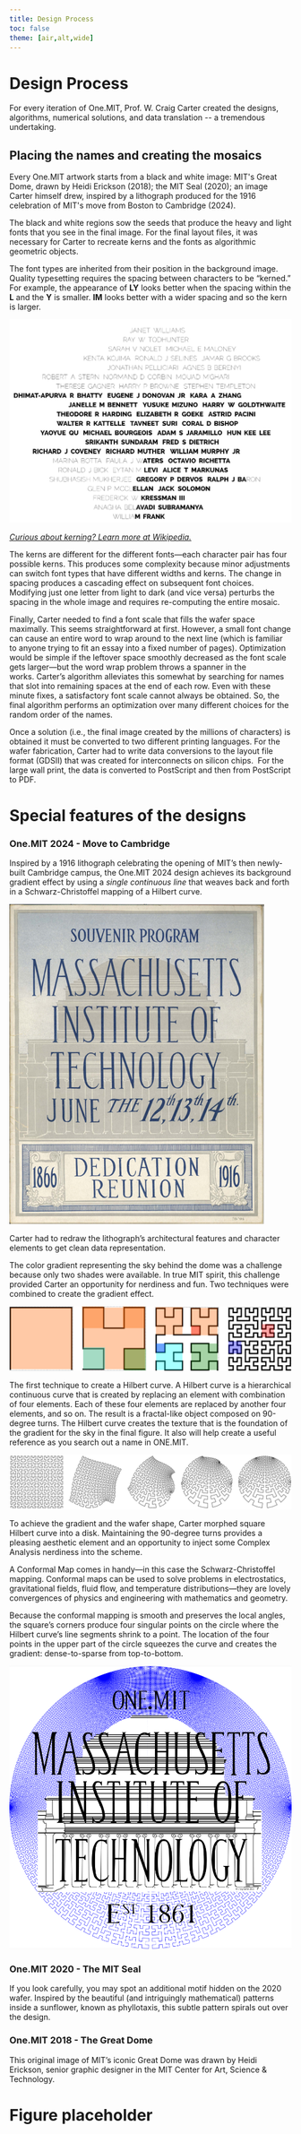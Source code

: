 ```yaml
---
title: Design Process
toc: false
theme: [air,alt,wide]
---
```


<div class= "grid grid-cols-2">
  <div class="card">
    <h1> Design Process  </h1>
    
For every iteration of One.MIT, Prof. W. Craig Carter created the designs, algorithms, numerical solutions, and data translation -- a tremendous undertaking.  

## Placing the names and creating the mosaics  

Every One.MIT artwork starts from a black and white image:  MIT's Great Dome, drawn by Heidi Erickson (2018); the MIT Seal (2020); an image Carter himself drew, inspired by a lithograph produced for the 1916 celebration of MIT's move from Boston to Cambridge (2024). 

The black and white regions sow the seeds that produce the heavy and light fonts that you see in the final image. For the final layout files, it was necessary for Carter to recreate kerns and the fonts as algorithmic geometric objects. 

The font types are inherited from their position in the background image. Quality typesetting requires the spacing between characters to be “kerned.” For example, the appearance of **LY** looks better when the spacing within the **L** and the **Y** is smaller. **IM** looks better with a wider spacing and so the kern is larger. 

![Example of text with kerning](./imgs/text_kerning_example.png)

*<a href="https://en.wikipedia.org/wiki/Kerning">Curious about kerning? Learn more at Wikipedia.</a>*

The kerns are different for the different fonts—each character pair has four possible kerns. This produces some complexity because minor adjustments can switch font types that have different widths and kerns. The change in spacing produces a cascading effect on subsequent font choices. Modifying just one letter from light to dark (and vice versa) perturbs the spacing in the whole image and requires re-computing the entire mosaic.

Finally, Carter needed to find a font scale that fills the wafer space maximally. This seems straightforward at first. However, a small font change can cause an entire word to wrap around to the next line (which is familiar to anyone trying to fit an essay into a fixed number of pages). Optimization would be simple if the leftover space smoothly decreased as the font scale gets larger—but the word wrap problem throws a spanner in the works. Carter’s algorithm alleviates this somewhat by searching for names that slot into remaining spaces at the end of each row. Even with these minute fixes, a satisfactory font scale cannot always be obtained. So, the final algorithm performs an optimization over many different choices for the random order of the names. 

Once a solution (i.e., the final image created by the millions of characters) is obtained it must be converted to two different printing languages. For the wafer fabrication, Carter had to write data conversions to the layout file format (GDSII) that was created for interconnects on silicon chips.  For the large wall print, the data is converted to PostScript and then from PostScript to PDF. 

  </div>

  <div class="card">
    <h1> Special features of the designs  </h1>

### One.MIT 2024 - Move to Cambridge

Inspired by a 1916 lithograph celebrating the opening of MIT’s then newly-built Cambridge campus, the One.MIT 2024 design achieves its background gradient effect by using a _single continuous line_ that weaves back and forth in a Schwarz-Christoffel mapping of a Hilbert curve.

[![Image of program cover](./imgs/lithograph_1916_program_image.png)](https://cdn.libraries.mit.edu/dissemination/diponline/AC0343/AC0343_SouvenirProgram.pdf)

Carter had to redraw the lithograph’s architectural features and character elements to get clean data representation.

The color gradient representing the sky behind the dome was a challenge because only two shades were available. In true MIT spirit, this challenge provided Carter an opportunity for nerdiness and fun. Two techniques were combined to create the gradient effect.

![Hilbert curves](./imgs/hilbert_curves.png)

The first technique to create a Hilbert curve. A Hilbert curve is a hierarchical continuous curve that is created by replacing an element with combination of four elements. Each of these four elements are replaced by another four elements, and so on. The result is a fractal-like object composed on 90-degree turns. The Hilbert curve creates the texture that is the foundation of the gradient for the sky in the final figure. It also will help create a useful reference as you search out a name in ONE.MIT.

![Schwarz-Christoffel mapping](./imgs/schwarz-christoffel-mapping.png)

To achieve the gradient and the wafer shape, Carter morphed square Hilbert curve into a disk. Maintaining the 90-degree turns provides a pleasing aesthetic element and an opportunity to inject some Complex Analysis nerdiness into the scheme. 

A Conformal Map comes in handy—in this case the Schwarz-Christoffel mapping. Conformal maps can be used to solve problems in electrostatics, gravitational fields, fluid flow, and temperature distributions—they are lovely convergences of physics and engineering with mathematics and geometry.

Because the conformal mapping is smooth and preserves the local angles, the square’s corners produce four singular points on the circle where the Hilbert curve’s line segments shrink to a point. The location of the four points in the upper part of the circle squeezes the curve and creates the gradient: dense-to-sparse from top-to-bottom.

![One.MIT 2024 drawing](./imgs/onemit2024_base_image.png)

### One.MIT 2020 - The MIT Seal

If you look carefully, you may spot an additional motif hidden on the 2020 wafer. Inspired by the beautiful (and intriguingly mathematical) patterns inside a sunflower, known as phyllotaxis, this subtle pattern spirals out over the design.


### One.MIT 2018 - The Great Dome

This original image of MIT’s iconic Great Dome was drawn by Heidi Erickson, senior graphic designer in the MIT Center for Art, Science & Technology.


  </div>

  <div class="card">
    <h1> Figure placeholder </h1>
  </div>
</div>
